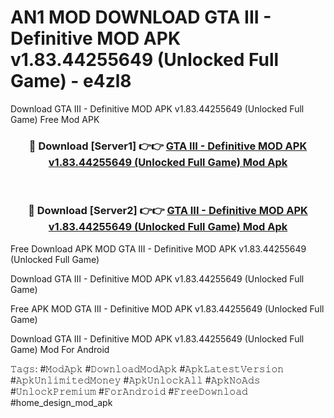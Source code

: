 # AN1 MOD DOWNLOAD GTA III - Definitive MOD APK v1.83.44255649 (Unlocked Full Game) - e4zl8
Download GTA III - Definitive MOD APK v1.83.44255649 (Unlocked Full Game) Free Mod APK

<div align="center">
<h3>🔴 Download [Server1] 👉👉 <a href="https://apk-comot.site?title=GTA_III_-_Definitive_MOD_APK_v1.83.44255649_(Unlocked_Full_Game)">GTA III - Definitive MOD APK v1.83.44255649 (Unlocked Full Game) Mod Apk</a></h3><br>

<h3>🔴 Download [Server2] 👉👉 <a href="https://apk-comot.site?title=GTA_III_-_Definitive_MOD_APK_v1.83.44255649_(Unlocked_Full_Game)">GTA III - Definitive MOD APK v1.83.44255649 (Unlocked Full Game) Mod Apk</a></h3>
</div>


Free Download APK MOD GTA III - Definitive MOD APK v1.83.44255649 (Unlocked Full Game)

Download GTA III - Definitive MOD APK v1.83.44255649 (Unlocked Full Game) 

Free APK MOD GTA III - Definitive MOD APK v1.83.44255649 (Unlocked Full Game) 

Download GTA III - Definitive MOD APK v1.83.44255649 (Unlocked Full Game) Mod For Android

𝚃𝚊𝚐𝚜: #𝙼𝚘𝚍𝙰𝚙𝚔 #𝙳𝚘𝚠𝚗𝚕𝚘𝚊𝚍𝙼𝚘𝚍𝙰𝚙𝚔 #𝙰𝚙𝚔𝙻𝚊𝚝𝚎𝚜𝚝𝚅𝚎𝚛𝚜𝚒𝚘𝚗 #𝙰𝚙𝚔𝚄𝚗𝚕𝚒𝚖𝚒𝚝𝚎𝚍𝙼𝚘𝚗𝚎𝚢 #𝙰𝚙𝚔𝚄𝚗𝚕𝚘𝚌𝚔𝙰𝚕𝚕 #𝙰𝚙𝚔𝙽𝚘𝙰𝚍𝚜 #𝚄𝚗𝚕𝚘𝚌𝚔𝙿𝚛𝚎𝚖𝚒𝚞𝚖 #𝙵𝚘𝚛𝙰𝚗𝚍𝚛𝚘𝚒𝚍 #𝙵𝚛𝚎𝚎𝙳𝚘𝚠𝚗𝚕𝚘𝚊𝚍 #home_design_mod_apk
